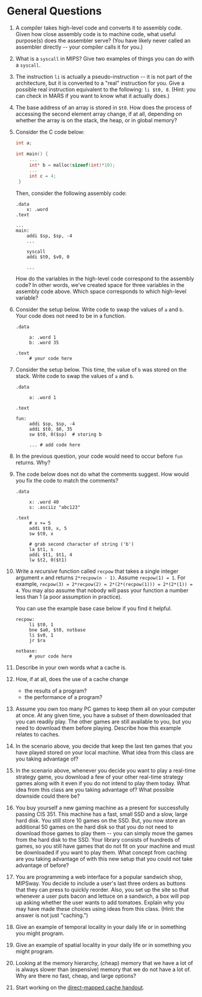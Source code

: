 # General Questions

1. A compiler takes high-level code and converts it to assembly code.
   Given how close assembly code is to machine code,
   what useful purpose(s) does the assembler serve?
   (You have likely never called an assembler directly --
   your compiler calls it for you.)

2. What is a `syscall` in MIPS?
   Give two examples of things you can do with a `syscall`.

3. The instruction `li` is actually a pseudo-instruction --
   it is not part of the architecture,
   but it is converted to a "real" instruction for you.
   Give a possible real instruction equivalent to the following:
   `li $t0, 8`.
   (Hint: you can check in MARS if you want to know what it actually does.)

4. The base address of an array is stored in `$t0`.
   How does the process of accessing the second element array change,
   if at all,
   depending on whether the array is on the stack, the heap, or in global
   memory?

5. Consider the C code below:
   ```c
   int a;

   int main() {
        ...
        int* b = malloc(sizeof(int)*10);
        ...
        int c = 4;
    }
    ```

    Then, consider the following assembly code:
    ```
    .data
        x: .word
    .text

    ...
    main:
        addi $sp, $sp, -4
        ...

        syscall
        addi $t0, $v0, 0

        ...
    ```

    How do the variables in the high-level code correspond to the assembly
    code?
    In other words, we've created space for three variables in the assembly
    code above.
    Which space corresponds to which high-level variable?

6. Consider the setup below.
   Write code to swap the values of `a` and `b`.
   Your code does not need to be in a function.
   ```
   .data

        a: .word 1
        b: .word 35

   .text
        # your code here
   ```

7. Consider the setup below.
   This time, the value of `b` was stored on the stack.
   Write code to swap the values of `a` and `b`.
   ```
   .data

        a: .word 1

   .text

   fun:
        addi $sp, $sp, -4
        addi $t0, $0, 35
        sw $t0, 0($sp)  # storing b

        ... # add code here
   ```

8. In the previous question,
   your code would need to occur before `fun` returns.
   Why?

9. The code below does not do what the comments suggest.
   How would you fix the code to match the comments?

   ```
   .data

        x: .word 40
        s: .asciiz "abc123"

   .text
        # x += 5
        addi $t0, x, 5
        sw $t0, x

        # grab second character of string ('b')
        la $t1, s
        addi $t1, $t1, 4
        lw $t2, 0($t1)
   ```

10. Write a *recursive* function called `recpow` that takes a single integer
    argument `n` and returns `2*recpow(n - 1)`.
    Assume `recpow(1) = 1`.
    For example,
    `recpow(3) = 2*recpow(2) = 2*(2*(recpow(1))) = 2*(2*(1)) = 4`.
    You may also assume that nobody will pass your function a number less than
    1 (a poor assumption in practice).

    You can use the example base case below if you find it helpful.
    ```
    recpow:
         li $t0, 1
         bne $a0, $t0, notbase
         li $v0, 1
         jr $ra

    notbase:
         # your code here
    ```
11. Describe in your own words what a cache is.

12. How, if at all, does the use of a cache change
    * the results of a program?
    * the performance of a program?

13. Assume you own too many PC games to keep them all on your computer at once.
    At any given time,
    you have a subset of them downloaded that you can readily play.
    The other games are still available to you,
    but you need to download them before playing.
    Describe how this example relates to caches.

14. In the scenario above,
    you decide that keep the last ten games that you have played stored on
    your local machine.
    What idea from this class are you taking advantage of?

15. In the scenario above,
    whenever you decide you want to play a real-time strategy game,
    you download a few of your other real-time strategy games along with it
    even if you do not intend to play them today.
    What idea from this class are you taking advantage of?
    What possible downside could there be?

16. You buy yourself a new gaming machine as a present for successfully passing
    CIS 351.
    This machine has a fast, small SSD and a slow, large hard disk.
    You still store 10 games on the SSD.
    But, you now store an additional 50 games on the hard disk so that you do
    not need to download those games to play them --
    you can simply move the games from the hard disk to the SSD.
    Your library consists of hundreds of games,
    so you still have games that do not fit on your machine and must be
    downloaded if you want to play them.
    What concept from caching are you taking advantage of with this new setup
    that you could not take advantage of before?

17. You are programming a web interface for a popular sandwich shop, MIPSway.
    You decide to include a user's last three orders as buttons that they can
    press to quickly reorder.
    Also, you set up the site so that whenever a user puts bacon and lettuce
    on a sandwich,
    a box will pop up asking whether the user wants to add tomatoes.
    Explain why you may have made these choices using ideas from this class.
    (Hint: the answer is not just "caching.")

18. Give an example of temporal locality in your daily life or in something
    you might program.

19. Give an example of spatial locality in your daily life or in something
    you might program.

20. Looking at the memory hierarchy,
    (cheap) memory that we have a lot of is always slower than (expensive)
    memory that we do not have a lot of.
    Why are there no fast, cheap, and large options?

<!--
   Answer: because if something were both faster *and* cheaper,
   we would replace the other kind entirely.
   Put another way, our memory *is* big, fast, and cheap compared to older
   technologies.
-->

21. Start working on the
    [direct-mapped cache handout](/handouts/direct-cache-handout.pdf).
